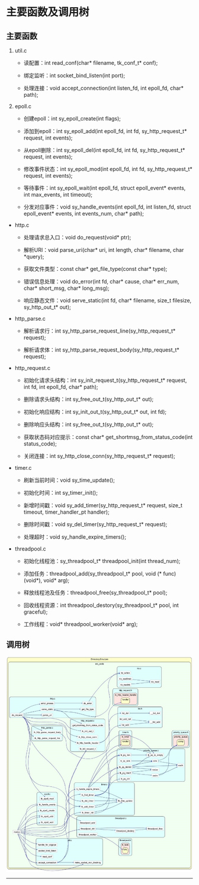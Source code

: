 # 主要函数及调用树

## 主要函数

1. util.c

    - 读配置：int read_conf(char* filename, tk_conf_t* conf);

    - 绑定监听：int socket_bind_listen(int port);

    - 处理连接：void accept_connection(int listen_fd, int epoll_fd, char* path);

2. epoll.c

    - 创建epoll：int sy_epoll_create(int flags);

    - 添加到epoll：int sy_epoll_add(int epoll_fd, int fd, sy_http_request_t* request, int events);

    - 从epoll删除：int sy_epoll_del(int epoll_fd, int fd, sy_http_request_t* request, int events);

    - 修改事件状态：int sy_epoll_mod(int epoll_fd, int fd, sy_http_request_t* request, int events);

    - 等待事件：int sy_epoll_wait(int epoll_fd, struct epoll_event* events, int max_events, int timeout);

    - 分发对应事件：void sy_handle_events(int epoll_fd, int listen_fd, struct epoll_event* events, int events_num, char* path);

- http.c

    - 处理请求总入口：void do_request(void* ptr);

    - 解析URI：void parse_uri(char* uri, int length, char* filename, char *query);

    - 获取文件类型：const char* get_file_type(const char* type);

    - 错误信息处理：void do_error(int fd, char* cause, char* err_num, char* short_msg, char* long_msg);

    - 响应静态文件：void serve_static(int fd, char* filename, size_t filesize, sy_http_out_t* out);

- http_parse.c

    - 解析请求行：int sy_http_parse_request_line(sy_http_request_t* request);

    - 解析请求体：int sy_http_parse_request_body(sy_http_request_t* request);

- http_request.c

    - 初始化请求头结构：int sy_init_request_t(sy_http_request_t* request, int fd, int epoll_fd, char* path);

    - 删除请求头结构：int sy_free_out_t(sy_http_out_t* out);

    - 初始化响应结构：int sy_init_out_t(sy_http_out_t* out, int fd);

    - 删除响应头结构：int sy_free_out_t(sy_http_out_t* out);

    - 获取状态码对应提示：const char* get_shortmsg_from_status_code(int status_code);

    - 关闭连接：int sy_http_close_conn(sy_http_request_t* request);

- timer.c

    - 刷新当前时间：void sy_time_update();
    
    - 初始化时间：int sy_timer_init();

    - 新增时间戳：void sy_add_timer(sy_http_request_t* request, size_t timeout, timer_handler_pt handler);

    - 删除时间戳：void sy_del_timer(sy_http_request_t* request);

    - 处理超时：void sy_handle_expire_timers();

- threadpool.c

    - 初始化线程池：sy_threadpool_t* threadpool_init(int thread_num);

    - 添加任务：threadpool_add(sy_threadpool_t* pool, void (* func)(void*), void* arg);

    - 释放线程池及任务：threadpool_free(sy_threadpool_t* pool);

    - 回收线程资源：int threadpool_destory(sy_threadpool_t* pool, int graceful);

    - 工作线程：void* threadpool_worker(void* arg);

## 调用树

![调用树](./datum/ClusterCall_full.jpg)

---
